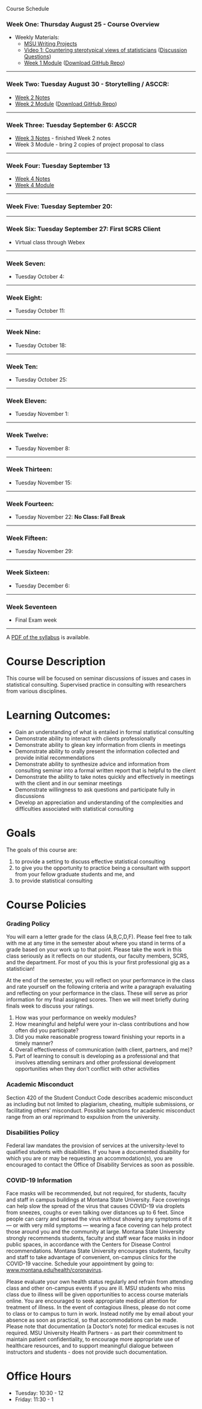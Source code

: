 Course Schedule

### Week One: Thursday August 25 - Course Overview 


- Weekly Materials: 
  - [MSU Writing Projects](https://math.montana.edu/documents/statwritingprojects.html)  
  - [Video 1: Countering sterotypical views of statisticians](https://sites.google.com/view/juliasharp/other-resources/statistical-collaboration-videos/video-topic-1-countering-stereotypical-views-of-statisticians) ([Discussion Questions](https://drive.google.com/file/d/11RvB0FOST1XNkHn67pn14S5A953B4NEY/view))
  - [Week 1 Module](https://github.com/STAT575/Modules/blob/main/Module1.md) ([Download GitHub Repo](https://classroom.github.com/a/0WmBJSZ3))


---

### Week Two: Tuesday August 30 - Storytelling / ASCCR: 

- [Week 2 Notes](https://github.com/STAT575/Notes/blob/main/Week2.pdf)
- [Week 2 Module](https://github.com/STAT575/Module2) ([Download GitHub Repo](https://classroom.github.com/a/Wd9996Ct))

---

### Week Three: Tuesday September 6: ASCCR

- [Week 3 Notes](https://github.com/STAT575/Notes/blob/main/Week3.pdf) - finished Week 2 notes
- Week 3 Module - bring 2 copies of project proposal to class


---

### Week Four: Tuesday September 13

- [Week 4 Notes](https://github.com/STAT575/Notes/blob/main/Week4.pdf) 
- [Week 4 Module](https://github.com/STAT575/Module4/blob/main/README.md)
 
---

### Week Five: Tuesday September 20:

---

### Week Six: Tuesday September 27: First SCRS Client

- Virtual class through Webex

---
### Week Seven:

- Tuesday October 4:

---

### Week Eight:

- Tuesday October 11:

---

### Week Nine:

- Tuesday October 18:

---

### Week Ten:

- Tuesday October 25:

---

### Week Eleven:

- Tuesday November 1:

---

### Week Twelve:

- Tuesday November 8:

---
### Week Thirteen:

- Tuesday November 15:

---

### Week Fourteen:

- Tuesday November 22: __No Class: Fall Break__

---

### Week Fifteen:

- Tuesday November 29:

---

### Week Sixteen:

- Tuesday December 6:

---


### Week Seventeen

- Final Exam week 

---


A [PDF of the syllabus](https://github.com/STAT575/syllabus/blob/main/syllabus2022.pdf) is available.



# Course Description

This course will be focused on seminar discussions of issues and cases in statistical consulting. Supervised practice in consulting with researchers from various disciplines.

# Learning Outcomes:
- Gain an understanding of what is entailed in formal statistical consulting
- Demonstrate ability to interact with clients professionally
- Demonstrate ability to glean key information from clients in meetings
- Demonstrate ability to orally present the information collected and provide initial recommendations
- Demonstrate ability to synthesize advice and information from consulting seminar into a formal written report that is helpful to the client
- Demonstrate the ability to take notes quickly and effectively in meetings with the client and in our seminar meetings
- Demonstrate willingness to ask questions and participate fully in discussions
- Develop an appreciation and understanding of the complexities and difficulties associated with statistical consulting

# Goals

The goals of this course are:

1. to provide a setting to discuss effective statistical consulting
2. to give you the opportunity to practice being a consultant with support from your fellow graduate students and me, and
3.  to provide statistical consulting 

# Course Policies


### Grading Policy
You will earn a letter grade for the class (A,B,C,D,F). Please feel free to talk with me at any time in the semester about where you stand in terms of a grade based on your work up to that point. Please take the work in this class seriously as it reflects on our students, our faculty members, SCRS, and the department.  For most of you this is your first professional gig as a statistician! 

At the end of the semester, you will reflect on your performance in the class and rate yourself on the following criteria and write a paragraph evaluating and reflecting on your performance in the class.   These  will  serve  as  prior  information  for  my  final  assigned  scores.   Then  we  will  meet briefly during finals week to discuss your ratings.

1.  How was your performance on weekly modules?
2.  How meaningful and helpful were your in-class contributions and how often did you participate?
3.  Did you make reasonable progress toward finishing your reports in a timely manner?  
4.  Overall effectiveness of communication (with client, partners, and me)?
5.  Part  of  learning  to  consult  is  developing  as  a  professional  and  that  involves  attending seminars and other professional development opportunities when they don’t conflict with other activities   

###  Academic Misconduct
Section 420 of the Student Conduct Code describes academic misconduct as including but not limited to plagiarism, cheating, multiple submissions, or facilitating others’ misconduct. Possible sanctions for academic misconduct range from an oral reprimand to expulsion from the university.

### Disabilities Policy

Federal law mandates the provision of services at the university-level to qualified students with disabilities. If you have a documented disability for which you are or may be requesting an accommodation(s), you are encouraged to contact the Office of Disability Services as soon as possible.

### COVID-19 Information

Face masks will be recommended, but not required, for students, faculty and staff in campus buildings at Montana State University. Face coverings can help slow the spread of the virus that causes COVID-19 via droplets from sneezes, coughs or even talking over distances up to 6 feet. Since people can carry and spread the virus without showing any symptoms of it — or with very mild symptoms — wearing a face covering can help protect those around you and the community at large. Montana State University strongly recommends students, faculty and staff wear face masks in indoor public spaces, in accordance with the Centers for Disease Control recommendations. Montana State University encourages students, faculty and staff to take advantage of convenient, on-campus clinics for the COVID-19 vaccine. Schedule your appointment by going to: www.montana.edu/health/coronavirus.

Please evaluate your own health status regularly and refrain from attending class and other on-campus events if you are ill. MSU students who miss class due to illness will be given opportunities to access course materials online. You are encouraged to seek appropriate medical attention for treatment of illness. In the event of contagious illness, please do not come to class or to campus to turn in work. Instead notify me by email about your absence as soon as practical, so that accommodations can be made. Please note that documentation (a Doctor’s note) for medical excuses is not required. MSU University Health Partners - as part their commitment to maintain patient confidentiality, to encourage more appropriate use of healthcare resources, and to support meaningful dialogue between instructors and students - does not provide such documentation.

# Office Hours

- Tuesday: 10:30 - 12
- Friday: 11:30 - 1


